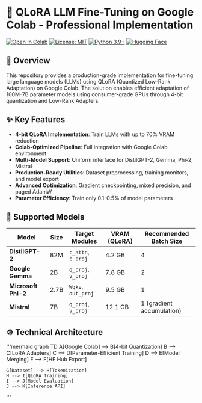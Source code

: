 # 🚀 QLoRA LLM Fine-Tuning on Google Colab - Professional Implementation

[![Open In Colab](https://colab.research.google.com/assets/colab-badge.svg)](https://colab.research.google.com/github/yourusername/qlora-colab-finetuning/blob/main/DistilGPT2_QLoRA_FineTuning.ipynb)
[![License: MIT](https://img.shields.io/badge/License-MIT-yellow.svg)](https://opensource.org/licenses/MIT)
[![Python 3.9+](https://img.shields.io/badge/Python-3.9%2B-blue.svg)](https://www.python.org/downloads/)
[![Hugging Face](https://img.shields.io/badge/%F0%9F%A4%97-Hugging%20Face-yellow)](https://huggingface.co)

## 📖 Overview
This repository provides a production-grade implementation for fine-tuning large language models (LLMs) using QLoRA (Quantized Low-Rank Adaptation) on Google Colab. The solution enables efficient adaptation of 100M-7B parameter models using consumer-grade GPUs through 4-bit quantization and Low-Rank Adapters.

## ✨ Key Features
- **4-bit QLoRA Implementation**: Train LLMs with up to 70% VRAM reduction
- **Colab-Optimized Pipeline**: Full integration with Google Colab environment
- **Multi-Model Support**: Uniform interface for DistilGPT-2, Gemma, Phi-2, Mistral
- **Production-Ready Utilities**: Dataset preprocessing, training monitors, and model export
- **Advanced Optimization**: Gradient checkpointing, mixed precision, and paged AdamW
- **Parameter Efficiency**: Train only 0.1-0.5% of model parameters

## 🧠 Supported Models
| Model | Size | Target Modules | VRAM (QLoRA) | Recommended Batch Size |
|-------|------|----------------|--------------|------------------------|
| **DistilGPT-2** | 82M | `c_attn`, `c_proj` | 4.2 GB | 4 |
| **Google Gemma** | 2B | `q_proj`, `v_proj` | 7.8 GB | 2 |
| **Microsoft Phi-2** | 2.7B | `Wqkv`, `out_proj` | 9.5 GB | 1 |
| **Mistral** | 7B | `q_proj`, `v_proj` | 12.1 GB | 1 (gradient accumulation) |

## ⚙️ Technical Architecture
'''mermaid
graph TD
    A[Google Colab] --> B[4-bit Quantization]
    B --> C[LoRA Adapters]
    C --> D[Parameter-Efficient Training]
    D --> E[Model Merging]
    E --> F[HF Hub Export]
    
    G[Dataset] --> H[Tokenization]
    H --> I[QLoRA Training]
    I --> J[Model Evaluation]
    J --> K[Inference API]
'''
